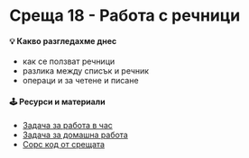 # Среща 18 - Работа с речници

#### 💡 Какво разгледахме днес
- как се ползват речници
- разлика между списък и речник
- операци и за четене и писане

#### 🕹️ Ресурси и материали
- [Задача за работа в час](./@cw/)
- [Задача за домашна работа](./@hw/)
- [Сорс код от срещата](./source/)
